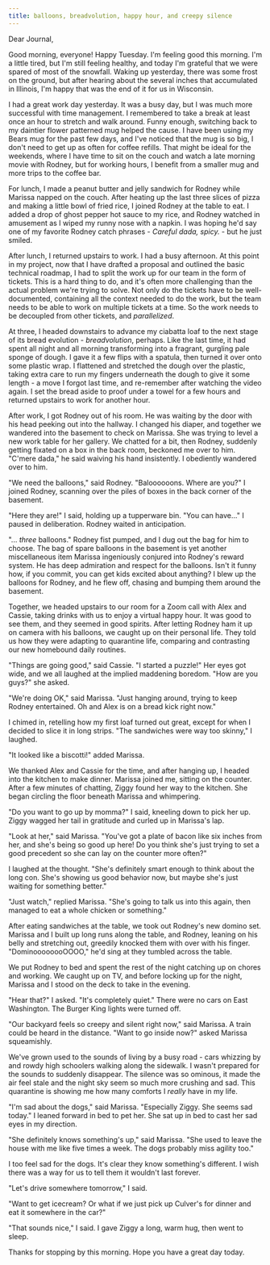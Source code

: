 ```yaml
---
title: balloons, breadvolution, happy hour, and creepy silence
---
```


Dear Journal,

Good morning, everyone!  Happy Tuesday.  I'm feeling good this
morning.  I'm a little tired, but I'm still feeling healthy, and today
I'm grateful that we were spared of most of the snowfall.  Waking up
yesterday, there was some frost on the ground, but after hearing about
the several inches that accumulated in Illinois, I'm happy that was
the end of it for us in Wisconsin.

I had a great work day yesterday.  It was a busy day, but I was much
more successful with time management.  I remembered to take a break at
least once an hour to stretch and walk around.  Funny enough,
switching back to my daintier flower patterned mug helped the cause.
I have been using my Bears mug for the past few days, and I've noticed
that the mug is so big, I don't need to get up as often for coffee
refills.  That might be ideal for the weekends, where I have time to
sit on the couch and watch a late morning movie with Rodney, but for
working hours, I benefit from a smaller mug and more trips to the
coffee bar.

For lunch, I made a peanut butter and jelly sandwich for Rodney while
Marissa napped on the couch.  After heating up the last three slices
of pizza and making a little bowl of fried rice, I joined Rodney at
the table to eat.  I added a drop of ghost pepper hot sauce to my
rice, and Rodney watched in amusement as I wiped my runny nose with a
napkin.  I was hoping he'd say one of my favorite Rodney catch
phrases - _Careful dada, spicy._ - but he just smiled.

After lunch, I returned upstairs to work.  I had a busy afternoon.  At
this point in my project, now that I have drafted a proposal and
outlined the basic technical roadmap, I had to split the work up for
our team in the form of tickets.  This is a hard thing to do, and it's
often more challenging than the actual problem we're trying to solve.
Not only do the tickets have to be well-documented, containing all the
context needed to do the work, but the team needs to be able to work
on multiple tickets at a time.  So the work needs to be decoupled from
other tickets, and _parallelized_.

At three, I headed downstairs to advance my ciabatta loaf to the next
stage of its bread evolution - _breadvolution_, perhaps.  Like the
last time, it had spent all night and all morning transforming into a
fragrant, gurgling pale sponge of dough.  I gave it a few flips with a
spatula, then turned it over onto some plastic wrap.  I flattened and
stretched the dough over the plastic, taking extra care to run my
fingers underneath the dough to give it some length - a move I forgot
last time, and re-remember after watching the video again.  I set the
bread aside to proof under a towel for a few hours and returned
upstairs to work for another hour.

After work, I got Rodney out of his room.  He was waiting by the door
with his head peeking out into the hallway.  I changed his diaper, and
together we wandered into the basement to check on Marissa.  She was
trying to level a new work table for her gallery.  We chatted for a
bit, then Rodney, suddenly getting fixated on a box in the back room,
beckoned me over to him.  "C'mere dada," he said waiving his hand
insistently.  I obediently wandered over to him.

"We need the balloons," said Rodney.  "Baloooooons.  Where are you?"
I joined Rodney, scanning over the piles of boxes in the back corner
of the basement.

"Here they are!" I said, holding up a tupperware bin.  "You can
have..." I paused in deliberation.  Rodney waited in anticipation.

"... _three_ balloons."  Rodney fist pumped, and I dug out the bag for
him to choose.  The bag of spare balloons in the basement is yet
another miscellaneous item Marissa ingeniously conjured into Rodney's
reward system.  He has deep admiration and respect for the balloons.
Isn't it funny how, if you commit, you can get kids excited about
anything?  I blew up the balloons for Rodney, and he flew off, chasing
and bumping them around the basement.

Together, we headed upstairs to our room for a Zoom call with Alex and
Cassie, taking drinks with us to enjoy a virtual happy hour.  It was
good to see them, and they seemed in good spirits.  After letting
Rodney ham it up on camera with his balloons, we caught up on their
personal life.  They told us how they were adapting to quarantine
life, comparing and contrasting our new homebound daily routines.

"Things are going good," said Cassie.  "I started a puzzle!"  Her eyes
got wide, and we all laughed at the implied maddening boredom.  "How
are you guys?" she asked.

"We're doing OK," said Marissa.  "Just hanging around, trying to keep
Rodney entertained.  Oh and Alex is on a bread kick right now."

I chimed in, retelling how my first loaf turned out great, except for
when I decided to slice it in long strips.  "The sandwiches were way
too skinny," I laughed.

"It looked like a biscotti!" added Marissa.

We thanked Alex and Cassie for the time, and after hanging up, I
headed into the kitchen to make dinner.  Marissa joined me, sitting on
the counter.  After a few minutes of chatting, Ziggy found her way to
the kitchen.  She began circling the floor beneath Marissa and
whimpering.

"Do you want to go up by momma?" I said, kneeling down to pick her
up.  Ziggy wagged her tail in gratitude and curled up in Marissa's
lap.

"Look at her," said Marissa.  "You've got a plate of bacon like six
inches from her, and she's being so good up here!  Do you think she's
just trying to set a good precedent so she can lay on the counter more
often?"

I laughed at the thought.  "She's definitely smart enough to think
about the long con.  She's showing us good behavior now, but maybe
she's just waiting for something better."

"Just watch," replied Marissa.  "She's going to talk us into this
again, then managed to eat a whole chicken or something."

After eating sandwiches at the table, we took out Rodney's new domino
set.  Marissa and I built up long runs along the table, and Rodney,
leaning on his belly and stretching out, greedily knocked them with
over with his finger.  "DominoooooooOOOO," he'd sing at they tumbled
across the table.

We put Rodney to bed and spent the rest of the night catching up on
chores and working.  We caught up on TV, and before locking up for the
night, Marissa and I stood on the deck to take in the evening.

"Hear that?" I asked.  "It's completely quiet."  There were no cars on
East Washington.  The Burger King lights were turned off.

"Our backyard feels so creepy and silent right now," said Marissa.  A
train could be heard in the distance.  "Want to go inside now?" asked
Marissa squeamishly.

We've grown used to the sounds of living by a busy road - cars
whizzing by and rowdy high schoolers walking along the sidewalk.  I
wasn't prepared for the sounds to suddenly disappear.  The silence was
so ominous, it made the air feel stale and the night sky seem so much
more crushing and sad.  This quarantine is showing me how many
comforts I _really_ have in my life.

"I'm sad about the dogs," said Marissa.  "Especially Ziggy.  She seems
sad today."  I leaned forward in bed to pet her.  She sat up in bed to
cast her sad eyes in my direction.

"She definitely knows something's up," said Marissa.  "She used to
leave the house with me like five times a week.  The dogs probably
miss agility too."

I too feel sad for the dogs.  It's clear they know something's
different.  I wish there was a way for us to tell them it wouldn't
last forever.

"Let's drive somewhere tomorrow," I said.

"Want to get icecream?  Or what if we just pick up Culver's for
dinner and eat it somewhere in the car?"

"That sounds nice," I said.  I gave Ziggy a long, warm hug, then went
to sleep.

Thanks for stopping by this morning.  Hope you have a great day today.
